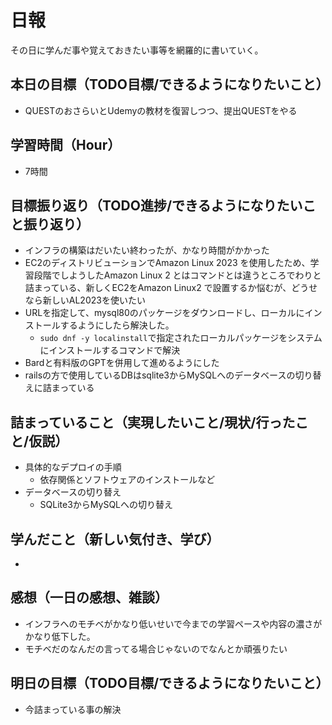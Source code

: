 # 日報
その日に学んだ事や覚えておきたい事等を網羅的に書いていく。
## 本日の目標（TODO目標/できるようになりたいこと）
- QUESTのおさらいとUdemyの教材を復習しつつ、提出QUESTをやる
## 学習時間（Hour）
- 7時間
## 目標振り返り（TODO進捗/できるようになりたいこと振り返り）
- インフラの構築はだいたい終わったが、かなり時間がかかった
- EC2のディストリビューションでAmazon Linux 2023 を使用したため、学習段階でしようしたAmazon Linux 2 とはコマンドとは違うところでわりと詰まっている、新しくEC2をAmazon Linux2 で設置するか悩むが、どうせなら新しいAL2023を使いたい
- URLを指定して、mysql80のパッケージをダウンロードし、ローカルにインストールするようにしたら解決した。
  - `sudo dnf -y localinstall`で指定されたローカルパッケージをシステムにインストールするコマンドで解決
- Bardと有料版のGPTを併用して進めるようにした
- railsの方で使用しているDBはsqlite3からMySQLへのデータベースの切り替えに詰まっている
## 詰まっていること（実現したいこと/現状/行ったこと/仮説）
- 具体的なデプロイの手順
  - 依存関係とソフトウェアのインストールなど
- データベースの切り替え
  - SQLite3からMySQLへの切り替え
## 学んだこと（新しい気付き、学び）
- 
## 感想（一日の感想、雑談）
- インフラへのモチベがかなり低いせいで今までの学習ペースや内容の濃さがかなり低下した。
- モチベだのなんだの言ってる場合じゃないのでなんとか頑張りたい
## 明日の目標（TODO目標/できるようになりたいこと）
- 今詰まっている事の解決